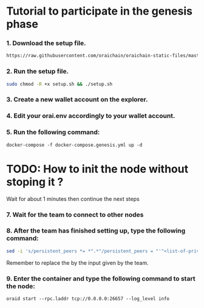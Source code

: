 # Tutorial to participate in the genesis phase

### 1. Download the setup file.

```bash
https://raw.githubusercontent.com/oraichain/oraichain-static-files/master/setup.sh
```

### 2. Run the setup file.

```bash
sudo chmod -R +x setup.sh && ./setup.sh
```

### 3. Create a new wallet account on the explorer.

### 4. Edit your orai.env accordingly to your wallet account.

### 5. Run the following command:

```
docker-compose -f docker-compose.genesis.yml up -d
```

# TODO: How to init the node without stoping it ?

Wait for about 1 minutes then continue the next steps

### 7. Wait for the team to connect to other nodes

### 8. After the team has finished setting up, type the following command:

```bash
sed -i 's/persistent_peers *= *".*"/persistent_peers = "'"<list-of-private-ips-here>"'"/g' .oraid/config/config.toml 
```

Remember to replace the <list-of-private-ips-here> by the input given by the team.

### 9. Enter the container and type the following command to start the node:

```
oraid start --rpc.laddr tcp://0.0.0.0:26657 --log_level info
```